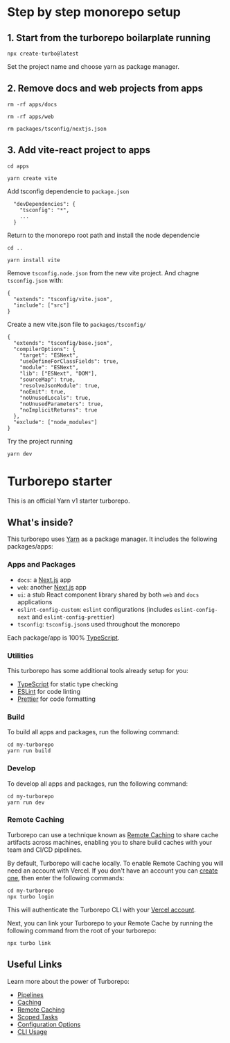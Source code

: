 # Step by step monorepo setup

## 1. Start from the turborepo boilarplate running

`npx create-turbo@latest`

Set the project name and choose yarn as package manager.

## 2. Remove docs and web projects from apps

`rm -rf apps/docs`

`rm -rf apps/web`

`rm packages/tsconfig/nextjs.json`

## 3. Add vite-react project to apps

`cd apps`

`yarn create vite`

Add tsconfig dependencie to `package.json`

```
  "devDependencies": {
    "tsconfig": "*",
    ...
  }

```

Return to the monorepo root path and install the node dependencie

`cd ..`

`yarn install vite`

Remove `tsconfig.node.json` from the new vite project. And chagne `tsconfig.json` with:

```
{
  "extends": "tsconfig/vite.json",
  "include": ["src"]
}
```

Create a new vite.json file to `packages/tsconfig/`

```
{
  "extends": "tsconfig/base.json",
  "compilerOptions": {
    "target": "ESNext",
    "useDefineForClassFields": true,
    "module": "ESNext",
    "lib": ["ESNext", "DOM"],
    "sourceMap": true,
    "resolveJsonModule": true,
    "noEmit": true,
    "noUnusedLocals": true,
    "noUnusedParameters": true,
    "noImplicitReturns": true
  },
  "exclude": ["node_modules"]
}
```

Try the project running

`yarn dev`

# Turborepo starter

This is an official Yarn v1 starter turborepo.

## What's inside?

This turborepo uses [Yarn](https://classic.yarnpkg.com/) as a package manager. It includes the following packages/apps:

### Apps and Packages

- `docs`: a [Next.js](https://nextjs.org) app
- `web`: another [Next.js](https://nextjs.org) app
- `ui`: a stub React component library shared by both `web` and `docs` applications
- `eslint-config-custom`: `eslint` configurations (includes `eslint-config-next` and `eslint-config-prettier`)
- `tsconfig`: `tsconfig.json`s used throughout the monorepo

Each package/app is 100% [TypeScript](https://www.typescriptlang.org/).

### Utilities

This turborepo has some additional tools already setup for you:

- [TypeScript](https://www.typescriptlang.org/) for static type checking
- [ESLint](https://eslint.org/) for code linting
- [Prettier](https://prettier.io) for code formatting

### Build

To build all apps and packages, run the following command:

```
cd my-turborepo
yarn run build
```

### Develop

To develop all apps and packages, run the following command:

```
cd my-turborepo
yarn run dev
```

### Remote Caching

Turborepo can use a technique known as [Remote Caching](https://turborepo.org/docs/core-concepts/remote-caching) to share cache artifacts across machines, enabling you to share build caches with your team and CI/CD pipelines.

By default, Turborepo will cache locally. To enable Remote Caching you will need an account with Vercel. If you don't have an account you can [create one](https://vercel.com/signup), then enter the following commands:

```
cd my-turborepo
npx turbo login
```

This will authenticate the Turborepo CLI with your [Vercel account](https://vercel.com/docs/concepts/personal-accounts/overview).

Next, you can link your Turborepo to your Remote Cache by running the following command from the root of your turborepo:

```
npx turbo link
```

## Useful Links

Learn more about the power of Turborepo:

- [Pipelines](https://turborepo.org/docs/core-concepts/pipelines)
- [Caching](https://turborepo.org/docs/core-concepts/caching)
- [Remote Caching](https://turborepo.org/docs/core-concepts/remote-caching)
- [Scoped Tasks](https://turborepo.org/docs/core-concepts/scopes)
- [Configuration Options](https://turborepo.org/docs/reference/configuration)
- [CLI Usage](https://turborepo.org/docs/reference/command-line-reference)
